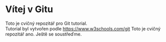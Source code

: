 # Vítej v Gitu

Toto je cvičný repozitář pro Git tutorial.</br>
Tutorial byl vytvořen podle https://www.w3schools.com/git
Toto je cvičný repozitář ano.
Ještě se soustřeďme.
